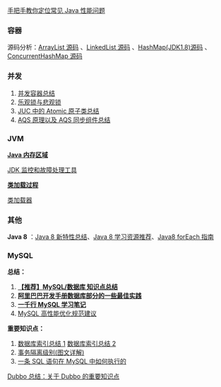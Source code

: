 

[手把手教你定位常见 Java 性能问题](./docs/java/手把手教你定位常见Java性能问题.md)

### 容器

源码分析：[ArrayList 源码](docs/java/collection/ArrayList.md) 、[LinkedList 源码](docs/java/collection/LinkedList.md) 、[HashMap(JDK1.8)源码](docs/java/collection/HashMap.md) 、[ConcurrentHashMap 源码](docs/java/collection/ConcurrentHashMap.md)

### 并发

1. [并发容器总结](docs/java/Multithread/并发容器总结.md)
3. [乐观锁与悲观锁](docs/essential-content-for-interview/面试必备之乐观锁与悲观锁.md)
5. [JUC 中的 Atomic 原子类总结](docs/java/Multithread/Atomic.md)
6. [AQS 原理以及 AQS 同步组件总结](docs/java/Multithread/AQS.md)

### JVM

 **[Java 内存区域](docs/java/jvm/Java内存区域.md)** 
 
 [JDK 监控和故障处理工具](docs/java/jvm/JDK监控和故障处理工具总结.md)
 
 **[类加载过程](docs/java/jvm/类加载过程.md)**
 
 [类加载器](docs/java/jvm/类加载器.md)


### 其他

  **Java 8** ：[Java 8 新特性总结](docs/java/What's%20New%20in%20JDK8/Java8Tutorial.md)、[Java 8 学习资源推荐](docs/java/What's%20New%20in%20JDK8/Java8教程推荐.md)、[Java8 forEach 指南](docs/java/What's%20New%20in%20JDK8/Java8foreach指南.md)
  
 
### MySQL

**总结：**

1. **[【推荐】MySQL/数据库 知识点总结](docs/database/MySQL.md)**
2. **[阿里巴巴开发手册数据库部分的一些最佳实践](docs/database/阿里巴巴开发手册数据库部分的一些最佳实践.md)**
3. **[一千行 MySQL 学习笔记](docs/database/一千行MySQL命令.md)**
4. [MySQL 高性能优化规范建议](docs/database/MySQL高性能优化规范建议.md)

**重要知识点：**

1. [数据库索引总结 1](docs/database/MySQL%20Index.md)
[数据库索引总结 2](docs/database/数据库索引.md)
2. [事务隔离级别(图文详解)](<docs/database/事务隔离级别(图文详解).md>)
3. [一条 SQL 语句在 MySQL 中如何执行的](docs/database/一条sql语句在mysql中如何执行的.md)
  
    
[Dubbo 总结：关于 Dubbo 的重要知识点](docs/system-design/data-communication/dubbo.md)
